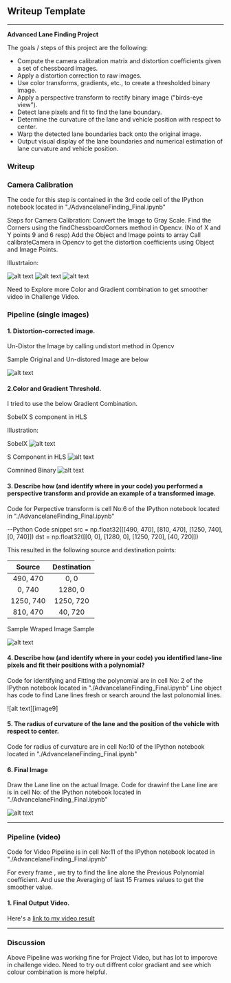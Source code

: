 ## Writeup Template

---

**Advanced Lane Finding Project**

The goals / steps of this project are the following:

* Compute the camera calibration matrix and distortion coefficients given a set of chessboard images.
* Apply a distortion correction to raw images.
* Use color transforms, gradients, etc., to create a thresholded binary image.
* Apply a perspective transform to rectify binary image ("birds-eye view").
* Detect lane pixels and fit to find the lane boundary.
* Determine the curvature of the lane and vehicle position with respect to center.
* Warp the detected lane boundaries back onto the original image.
* Output visual display of the lane boundaries and numerical estimation of lane curvature and vehicle position.

[//]: # (Image References)

[image1]: ./camera_cal/calibration2.jpg "calibration Input"
[image2]: ./writeupImage/corners.jpg "Coners Ploted"
[image3]: ./writeupImage/calibration2_undist.jpg "Undistorted Image"
[image4]: ./writeupImage/straight_lines1_undist.jpg "Sobel X"
[image5]: ./writeupImage/straight_lines1_sobel.jpg "Sobel X"
[image6]: ./writeupImage/straight_lines1_s_threshold.jpg "S Threshold in HSL"
[image7]: ./writeupImage/straight_lines1_binary.jpg "Binary Combined"
[image8]: ./writeupImage/straight_lines1_warped.jpg "Wraped"
[image8]: ./writeupImage/straight_lines1_warped.jpg "Fitted Polynomial"
[image10]: ./output_images/straight_lines1.jpg "Final Input"
[video1]: ./project_video_out_subclip.mp4 "Video"


### Writeup 

### Camera Calibration

The code for this step is contained in the 3rd code cell of the IPython notebook located in "./AdvancelaneFinding_Final.ipynb" 

Steps for Camera Calibration:
    Convert the Image to Gray Scale.
    Find the Corners using the findChessboardCorners method in Opencv. (No of X and Y points  9 and 6 resp)
    Add the Object and Image points to array
    Call calibrateCamera in Opencv to get the distortion coefficients using Object and Image Points.
    
Illustrtaion:

![alt text][image1]
![alt text][image2] 
![alt text][image3]

Need to Explore more Color and Gradient combination to get smoother video in Challenge Video.

### Pipeline (single images)

#### 1. Distortion-corrected image.

Un-Distor the Image by calling undistort method in Opencv 

Sample Original and Un-distored Image are below

![alt text][image4]

#### 2.Color and Gradient Threshold.

I tried to use the below Gradient Combination.

SobelX 
S component in HLS

Illustration:

SobelX
![alt text][image5]

S Component in HLS
![alt text][image6]

Comnined Binary
![alt text][image7]

#### 3. Describe how (and identify where in your code) you performed a perspective transform and provide an example of a transformed image.

Code for Perpective transform is cell No:6 of the IPython notebook located in "./AdvancelaneFinding_Final.ipynb" 

--Python Code snippet
src = np.float32([[490, 470], [810, 470], [1250, 740], [0, 740]])
dst = np.float32([[0, 0], [1280, 0], [1250, 720], [40, 720]])

This resulted in the following source and destination points:

| Source        | Destination   | 
|:-------------:|:-------------:| 
| 490, 470      | 0, 0           | 
| 0, 740        | 1280, 0        |
| 1250, 740     | 1250, 720      |
| 810, 470      | 40, 720        |

Sample Wraped Image Sample

![alt text][image8]

#### 4. Describe how (and identify where in your code) you identified lane-line pixels and fit their positions with a polynomial?

Code for identifying and Fitting the polynomial are in  cell No: 2 of the IPython notebook located in "./AdvancelaneFinding_Final.ipynb"
Line object has code to find Lane lines fresh or search around the last polonomial lines.


![alt text][image9]

#### 5. The radius of curvature of the lane and the position of the vehicle with respect to center.

Code for radius of curvature are in  cell No:10 of the IPython notebook located in "./AdvancelaneFinding_Final.ipynb" 


#### 6. Final Image

Draw the Lane line on the actual Image.
Code for drawinf the Lane line are  is in  cell No: of the IPython notebook located in "./AdvancelaneFinding_Final.ipynb" 

![alt text][image10]

---

### Pipeline (video)

Code for Video Pipeline is in cell No:11 of the IPython notebook located in "./AdvancelaneFinding_Final.ipynb"

For every frame , we try to find the line alone the Previous Polynomial coefficient. And use the Averaging of last 15 Frames values to get the smoother value. 


#### 1. Final Output Video.

Here's a [link to my video result](./project_video.mp4)

---

### Discussion

Above Pipeline was working fine for Project Video, but has lot to imporove in challenge video.
Need to try out diffrent color gradiant and see which colour combination is more helpful.


